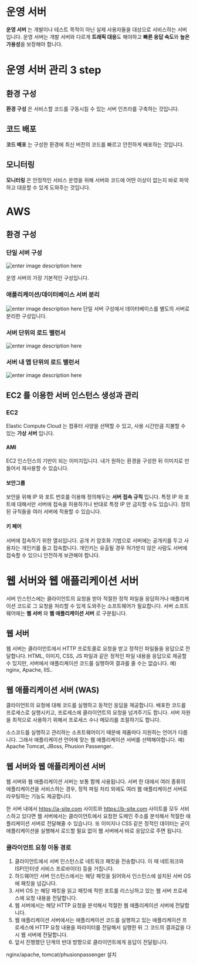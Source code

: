 
# 운영 서버 

**운영 서버** 는 개발이나 테스트 목적이 아닌 실제 사용자들을 대상으로 서비스하는 서버입니다. 운영 서버는 개발 서버와 다르게 **트래픽 대응**도 해야하고 **빠른 응답 속도**와 **높은 가용성**을 보장해야 합니다. 

# 운영 서버 관리 3 step

## 환경 구성
**환경 구성** 은 서비스할 코드를 구동시킬 수 있는 서버 인프라를 구축하는 것입니다.

## 코드 배포
**코드 배포** 는 구성한 환경에 최신 버전의 코드를 빠르고 안전하게 배포하는 것입니다.

## 모니터링
**모니터링** 은 안정적인 서비스 운영을 위해 서버와 코드에 어떤 이상이 없는지 바로 파악하고 대응할 수 있게 도와주는 것입니다.

# AWS

## 환경 구성

### 단일 서버 구성 
![enter image description here](https://jjamong.github.io/docs/infra/aws/ec2/architecture/01.png)

운영 서버의 가장 기본적인 구성입니다. 

### 애플리케이션/데이터베이스 서버 분리 
![enter image description here](https://jjamong.github.io/docs/infra/aws/ec2/architecture/02.png)
단일 서버 구성에서 데이터베이스를 별도의 서버로 분리한 구성입니다.

### 서버 단위의 로드 밸런서
![enter image description here](https://jaehyun8719.github.io/images/aws/elastic-load-balancing/elastic-load-balancing-1.png)

### 서버 내 앱 단위의 로드 밸런서
![enter image description here](https://d2908q01vomqb2.cloudfront.net/5b384ce32d8cdef02bc3a139d4cac0a22bb029e8/2018/05/04/Picture1-updated.jpg)

## EC2 를 이용한 서버 인스턴스 생성과 관리

### EC2
Elastic Compute Cloud 는 컴퓨터 사양을 선택할 수 있고, 사용 시간만큼 지불할 수 있는 **가상 서버** 입니다. 

#### AMI
EC2 인스턴스의 기반이 되는 이미지입니다.
내가 원하는 환경을 구성한 뒤 이미지로 만들어서 재사용할 수 있습니다.

#### 보안그룹
보안을 위해 IP 와 포트 번호를 이용해 정의해두는 **서버 접속 규칙** 입니다. 특정 IP 와 포트에 대해서만 서버에 접속을 허용하거나 반대로 특정 IP 만 금지할 수도 있습니다. 정의된 규칙들을 여러 서버에 적용할 수 있습니다.

#### 키 페어
서버에 접속하기 위한 열쇠입니다. 공개 키 암호화 기법으로 서버에는 공개키를 두고 사용자는 개인키를 들고 접속합니다. 개인키는 유출될 경우 허가받지 않은 사람도 서버에 접속할 수 있으니 안전하게 보관해야 합니다. 

# 웹 서버와 웹 애플리케이션 서버

서버 인스턴스에는 클라이언트의 요청을 받아 적절한 정적 파일을 응답하거나 애플리케이션 코드로 그 요청을 처리할 수 있게 도와주는 소프트웨어가 필요합니다. 서버 소프트웨어에는 **웹 서버** 와 **웹 애플리케이션 서버** 로 구분됩니다.

## 웹 서버
웹 서버는 클라이언트에서 HTTP 프로토콜로 요청을 받고 정적인 파일들을 응답으로 전달합니다. HTML, 이미지, CSS, JS 파일과 같은 정적인 파일 내용을 응답으로 제공할 수 있지만, 서버에서 애플리케이션 코드를 실행하여 결과를 줄 수는 없습니다. 
예) nginx, Apache, IIS..

## 웹 애플리케이션 서버 (WAS)
클라이언트의 요청에 대해 코드를 실행하고 동적인 응답을 제공합니다. 배포한 코드를 프로세스로 실행시키고, 프로세스에 클라이언트의 요청을 넘겨주기도 합니다. 서버 자원을 최적으로 사용하기 위해서 프로세스 수나 메모리를 조절하기도 합니다. 

소스코드를 실행하고 관리하는 소프트웨어이기 때문에 제품마다 지원하는 언어가 다릅니다. 그래서 애플리케이션 언어에 맞는 웹 애플리케이션 서버를 선택해야합니다.
예) Apache Tomcat, JBoss, Phusion Passenger..

## 웹 서버와 웹 애플리케이션 서버
웹 서버와 웹 애플리케이션 서버는 보통 함께 사용됩니다. 서버 한 대에서 여러 종류의 애플리케이션을 서비스하는 경우, 정적 파일 처리 외에도 여러 웹 애플리케이션 서버로 라우팅하는 기능도 제공합니다. 

한 서버 내에서 https://a-site.com 사이트와 https://b-site.com 사이트를 모두 서비스하고 있다면 웹 서버에서는 클라이언트에서 요청한 도메인 주소를 분석해서 적절한 애플리케이션 서버로 전달해줄 수 있습니다. 또 이미지나 CSS 같은 정적인 데이터는 굳이 애플리케이션을 실행해서 로드할 필요 없이 웹 서버에서 바로 응답으로 주면 됩니다. 

### 클라이언트 요청 이동 경로
1. 클라이언트에서 서버 인스턴스로 네트워크 패킷을 전송합니다. 이 때 네트워크와 ISP(인터넷 서비스 프로바이더) 등을 거칩니다.
2. 하드웨어인 서버 인스턴스에서는 해당 패킷을 읽어와서 인스턴스에 설치된 서버 OS 에 패킷을 넘깁니다.
3. 서버 OS 는 해당 패킷을 읽고 패킷에 적힌 포트를 리스닝하고 있는 웹 서버 프로세스에 요청 내용을 전달합니다.
4. 웹 서버에서는 해당 HTTP 요청을 분석해서 적절한 웹 애플리케이션 서버에 전달합니다.
5. 웹 애플리케이션 서버에서는 애플리케이션 코드를 실행하고 있는 애플리케이션 프로세스에 HTTP 요청 내용을 파라미터를 전달해서 실행한 뒤 그 코드의 결과값을 다시 웹 서버에 전달합니다.
6. 앞서 진행했던 단계의 반대 방향으로 클라이언트에게 응답이 전달됩니다.


nginx/apache, tomcat/phusionpassenger 설치
<!--stackedit_data:
eyJoaXN0b3J5IjpbNDMyMTg0NjMxLDgxMzI2MDYyNV19
-->
